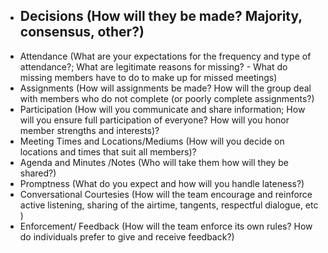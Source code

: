 - Decisions (How will they be made? Majority, consensus, other?)
  - 
- Attendance (What are your expectations for the frequency and type of attendance?; What are legitimate reasons for missing? - What do missing members have to do to make up for missed meetings)
- Assignments (How will assignments be made? How will the group deal with members who do not complete (or poorly complete assignments?)
- Participation (How will you communicate and share information; How will you ensure full participation of everyone? How will you honor member strengths and interests)?
- Meeting Times and Locations/Mediums (How will you decide on locations and times that suit all members)?
- Agenda and Minutes /Notes (Who will take them how will they be shared?)
- Promptness (What do you expect and how will you handle lateness?)
- Conversational Courtesies (How will the team encourage and reinforce active listening, sharing of the airtime, tangents, respectful dialogue, etc )
- Enforcement/ Feedback (How will the team enforce its own rules? How do individuals prefer to give and receive feedback?)
